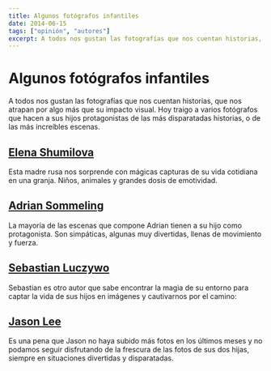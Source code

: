 ```yaml
---
title: Algunos fotógrafos infantiles
date: 2014-06-15
tags: ["opinión", "autores"]
excerpt: A todos nos gustan las fotografías que nos cuentan historias, que nos atrapan por algo más que su impacto visual. Hoy traigo a varios fotógrafos que hacen a sus hijos protagonistas de las más disparatadas historias, o de las más increíbles escenas.
---
```


# Algunos fotógrafos infantiles

A todos nos gustan las fotografías que nos cuentan historias, que nos atrapan por algo más que su impacto visual. Hoy traigo a varios fotógrafos que hacen a sus hijos protagonistas de las más disparatadas historias, o de las más increíbles escenas.

## [Elena Shumilova](https://eshumilova.com/)

<Photo name="elena_shumilova.jpg" alt="Un niño acaricia un perro en un bosque otoñal" />

Esta madre rusa nos sorprende con mágicas capturas de su vida cotidiana en una granja. Niños, animales y grandes dosis de emotividad.

## [Adrian Sommeling](http://www.adriansommeling.com/)

<Photo name="adrian_sommeling.jpg" alt="Padre e hijo se cubren con un paraguas de una tormenta que hace volar al niño" />

La mayoría de las escenas que compone Adrian tienen a su hijo como protagonista. Son simpáticas, algunas muy divertidas, llenas de movimiento y fuerza.

## [Sebastian Luczywo](http://www.sebastianluczywo.com/)

<Photo name="sebastian_luczywo.jpg" alt="Un niño se asoma por una ventana de madera en actitud melancólica" />

Sebastian es otro autor que sabe encontrar la magia de su entorno para captar la vida de sus hijos en imágenes y cautivarnos por el camino:

## [Jason Lee](http://jwlphotography.com)

<Photo name="jason_lee.jpg" alt="Dos niñas montan un árbol de navidad mientras un perro está a punto de tirarlo al suelo arrancando las luces que lo envuelven" />

Es una pena que Jason no haya subido más fotos en los últimos meses y no podamos seguir disfrutando de la frescura de las fotos de sus dos hijas, siempre en situaciones divertidas y disparatadas.
